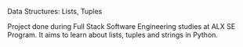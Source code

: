Data Structures: Lists, Tuples


Project done during Full Stack Software Engineering studies at ALX SE Program. It aims to learn about lists, tuples and strings in Python.
